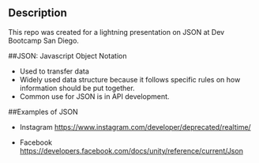 ## Description
This repo was created for a lightning presentation on JSON at Dev Bootcamp San Diego. 

##JSON: Javascript Object Notation

* Used to transfer data
* Widely used data structure because it follows specific rules on how information should be put together.
* Common use for JSON is in API development.


##Examples of JSON

* Instagram
https://www.instagram.com/developer/deprecated/realtime/

* Facebook
https://developers.facebook.com/docs/unity/reference/current/Json

